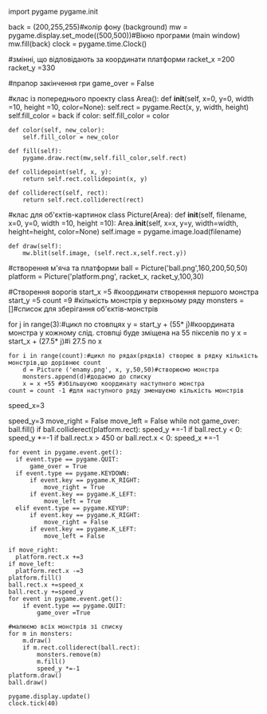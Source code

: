 import pygame
pygame.init


back = (200,255,255)#колір фону (background)
mw = pygame.display.set_mode((500,500))#Вікно програми (main window)
mw.fill(back)
clock = pygame.time.Clock()

#змінні, що відповідають за координати платформи
racket_x =200
racket_y =330

#прапор закінчення гри
game_over = False

#клас із попереднього проекту
class Area():
    def __init__(self, x=0, y=0, width =10, height =10, color=None):
        self.rect = pygame.Rect(x, y, width, height)
        self.fill_color = back
        if color:
            self.fill_color = color

    def color(self, new_color):
        self.fill_color = new_color

    def fill(self):
        pygame.draw.rect(mw,self.fill_color,self.rect)

    def collidepoint(self, x, y):
        return self.rect.collidepoint(x, y)

    def colliderect(self, rect):
        return self.rect.colliderect(rect)


#клас для об'єктів-картинок
class Picture(Area):
    def __init__(self, filename, x=0, y=0, width =10, height =10):
         Area.__init__(self, x=x, y=y, width=width, height=height, color=None)
         self.image = pygame.image.load(filename)
 
    def draw(self):
        mw.blit(self.image, (self.rect.x,self.rect.y))

#створення м'яча та платформи
ball = Picture('ball.png',160,200,50,50)
platform = Picture('platform.png', racket_x, racket_y,100,30)


#Створення ворогів
start_x =5 #координати створення першого монстра
start_y =5
count =9 #кількість монстрів у верхньому ряду
monsters = []#список для зберігання об'єктів-монстрів

for j in range(3):#цикл по стовпцях
    y = start_y + (55* j)#координата монстра у кожному слід. стовпці буде зміщена на 55 пікселів по y
    x = start_x + (27.5* j)#і 27.5 по x

    for i in range(count):#цикл по рядах(рядків) створює в рядку кількість монстрів,що дорівнює count
        d = Picture ('enamy.png', x, y,50,50)#створюємо монстра
        monsters.append(d)#додаємо до списку
        x = x +55 #збільшуємо координату наступного монстра
    count = count -1 #для наступного ряду зменшуємо кількість монстрів

speed_x=3


speed_y=3
move_right = False
move_left = False
while not game_over:
    ball.fill()
    if ball.colliderect(platform.rect):
        speed_y *=-1
    if ball.rect.y < 0:
        speed_y *=-1
    if ball.rect.x > 450 or ball.rect.x < 0:
        speed_x *=-1

    for event in pygame.event.get():
      if event.type == pygame.QUIT:
          game_over = True
      if event.type == pygame.KEYDOWN:
          if event.key == pygame.K_RIGHT:
              move_right = True
          if event.key == pygame.K_LEFT:
              move_left = True
      elif event.type == pygame.KEYUP:
          if event.key == pygame.K_RIGHT:
              move_right = False
          if event.key == pygame.K_LEFT:
              move_left = False

    if move_right:
      platform.rect.x +=3
    if move_left:
      platform.rect.x -=3
    platform.fill()
    ball.rect.x +=speed_x
    ball.rect.y +=speed_y
    for event in pygame.event.get():
        if event.type == pygame.QUIT:
            game_over =True

    #малюємо всіх монстрів зі списку
    for m in monsters:
        m.draw()
        if m.rect.colliderect(ball.rect):
            monsters.remove(m)
            m.fill()
            speed_y *=-1
    platform.draw()
    ball.draw()

    pygame.display.update()
    clock.tick(40)

